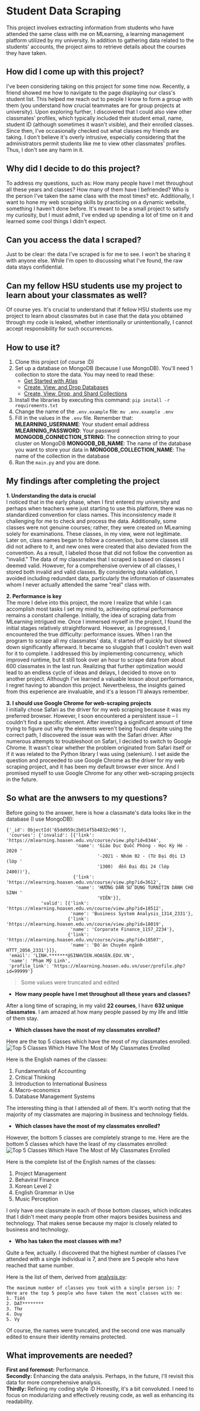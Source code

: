 # Student Data Scraping

This project involves extracting information from students who have attended the same class with me on MLearning, a learning management platform utilized by my university. In addition to gathering data related to the students' accounts, the project aims to retrieve details about the courses they have taken.

## How did I come up with this project?

I've been considering taking on this project for some time now. Recently, a friend showed me how to navigate to the page displaying our class's student list. This helped me reach out to people I know to form a group with them (you understand how crucial teammates are for group projects at university). Upon exploring further, I discovered that I could also view other classmates' profiles, which typically included their student email, name, student ID (although sometimes it wasn't visible), and their enrolled classes. Since then, I've occasionally checked out what classes my friends are taking. I don't believe it's overly intrusive, especially considering that the administrators permit students like me to view other classmates' profiles. Thus, I don't see any harm in it.

## Why did I decide to do this project?

To address my questions, such as: How many people have I met throughout all these years and classes? How many of them have I befriended? Who is the person I've taken the same class with the most times? etc. Additionally, I want to hone my web scraping skills by practicing on a dynamic website, something I haven't done before. It's meant to be a small project to satisfy my curiosity, but I must admit, I've ended up spending a lot of time on it and learned some cool things I didn't expect.

## Can you access the data I scraped?

Just to be clear: the data I've scraped is for me to see. I won't be sharing it with anyone else. While I'm open to discussing what I've found, the raw data stays confidential.

## Can my fellow HSU students use my project to learn about your classmates as well?

Of course yes. It's crucial to understand that if fellow HSU students use my project to learn about classmates but in case that the data you obtained through my code is leaked, whether intentionally or unintentionally, I cannot accept responsibility for such occurrences.

## How to use it?

1. Clone this project (of course :D)
2. Set up a database on MongoDB (because I use MongoDB). You'll need 1 collection to store the data. You may need to read these:
   * [Get Started with Atlas](https://www.mongodb.com/docs/atlas/getting-started/)
   * [Create, View, and Drop Databases](https://www.mongodb.com/docs/atlas/atlas-ui/databases/)
   * [Create, View, Drop, and Shard Collections](https://www.mongodb.com/docs/atlas/atlas-ui/collections/#create--view--drop--and-shard-collections)
3. Install the libraries by executing this command:
   `pip install -r requirements.txt`
4. Change the name of the `.env.example` file:
   `mv .env.example .env`
5. Fill in the values in the `.env` file. Remember that:
   **MLEARNING_USERNAME**: Your student email address
   **MLEARNING_PASSWORD**: Your password
   **MONGODB_CONNECTION_STRING**: The connection string to your cluster on MongoDB
   **MONGODB_DB_NAME**: The name of the database you want to store your data in
   **MONGODB_COLLECTION_NAME**: The name of the collection in the database
6. Run the `main.py` and you are done.

## My findings after completing the project

**1. Understanding the data is crucial**
<br>
I noticed that in the early phase, when I first entered my university and perhaps when teachers were just starting to use this platform, there was no standardized convention for class names. This inconsistency made it challenging for me to check and process the data. Additionally, some classes were not genuine courses; rather, they were created on MLearning solely for examinations. These classes, in my view, were not legitimate. Later on, class names began to follow a convention, but some classes still did not adhere to it, and new ones were created that also deviated from the convention. As a result, I labeled those that did not follow the convention as "invalid." The data of my classmates that I scraped is based on classes I deemed valid. However, for a comprehensive overview of all classes, I stored both invalid and valid classes. By considering data validation, I avoided including redundant data, particularly the information of classmates whom I never actually attended the same "real" class with.

**2. Performance is key**
<br>
The more I delve into this project, the more I realize that while I can accomplish most tasks I set my mind to, achieving optimal performance remains a constant challenge. Initially, the idea of scraping data from MLearning intrigued me. Once I immersed myself in the project, I found the initial stages relatively straightforward. However, as I progressed, I encountered the true difficulty: performance issues. When I ran the program to scrape all my classmates' data, it started off quickly but slowed down significantly afterward. It became so sluggish that I couldn't even wait for it to complete. I addressed this by implementing concurrency, which improved runtime, but it still took over an hour to scrape data from about 600 classmates in the last run. Realizing that further optimization would lead to an endless cycle of ideas and delays, I decided to move on to another project. Although I've learned a valuable lesson about performance, I regret having to abandon this project. Nevertheless, the insights gained from this experience are invaluable, and it's a lesson I'll always remember.

**3. I should use Google Chrome for web-scraping projects**
<br>
I initially chose Safari as the driver for my web scraping because it was my preferred browser. However, I soon encountered a persistent issue – I couldn't find a specific element. After investing a significant amount of time trying to figure out why the elements weren't being found despite using the correct path, I discovered the issue was with the Safari driver. After numerous attempts to troubleshoot on Safari, I decided to switch to Google Chrome. It wasn't clear whether the problem originated from Safari itself or if it was related to the Python library I was using (selenium). I set aside the question and proceeded to use Google Chrome as the driver for my web scraping project, and it has been my default browser ever since. And I promised myself to use Google Chrome for any other web-scraping projects in the future.

## So what are the anwsers to my questions?

Before going to the answer, here is how a classmate's data looks like in the database (I use MongoDB):

``` 
{'_id': ObjectId('65dd959c2b014f5b4032c965'),
 'courses': {'invalid': [{'link': 'https://mlearning.hoasen.edu.vn/course/view.php?id=8344',
                          'name': 'Giáo Dục Quốc Phòng - Học Kỳ Hè - 2020 '
                                  '-2021 - Nhóm 02 - (Từ Đại đội 13 (lớp '
                                  '1300)  đến Đại đội 24 (lớp 2400))'},
                         {'link': 'https://mlearning.hoasen.edu.vn/course/view.php?id=3612',
                          'name': 'HƯỚNG DẪN SỬ DỤNG TURNITIN DÀNH CHO SINH '
                                  'VIÊN'}],
             'valid': [{'link': 'https://mlearning.hoasen.edu.vn/course/view.php?id=18512',
                        'name': 'Business System Analysis_1314_2331'},
                       {'link': 'https://mlearning.hoasen.edu.vn/course/view.php?id=18019',
                        'name': 'Corporate Finance_1157_2234'},
                       {'link': 'https://mlearning.hoasen.edu.vn/course/view.php?id=18507',
                        'name': 'Đồ án Chuyên ngành HTTT_2056_2331'}]},
 'email': 'LINH.*******@SINHVIEN.HOASEN.EDU.VN',
 'name': 'Phạm Mỹ Linh',
 'profile_link': 'https://mlearning.hoasen.edu.vn/user/profile.php?id=99999'}
```

> Some values were truncated and edited

* **How many people have I met throughout all these years and classes?**

After a long time of scraping, in my valid **22 courses**, I have **632 unique classmates**. I am amazed at how many people passed by my life and little of them stay.
<br>

* **Which classes have the most of my classmates enrolled?**

Here are the top 5 classes which have the most of my classmates enrolled:
![Top 5 Classes Which Have The Most of My Classmates Enrolled](figures/Top%205%20Classes%20Which%20Have%20The%20Most%20of%20My%20Classmates%20Enrolled.png)

Here is the English names of the classes:

1. Fundamentals of Accounting
2. Critical Thinking
3. Introduction to International Business
4. Macro-economics
5. Database Management Systems

The interesting thing is that I attended all of them. It's worth noting that the majority of my classmates are majoring in business and technology fields.

* **Which classes have the most of my classmates enrolled?**

However, the bottom 5 classes are completely strange to me. Here are the bottom 5 classes which have the least of my classmates enrolled:
![Top 5 Classes Which Have The Most of My Classmates Enrolled](figures/Bottom%205%20Classes%20Which%20Have%20The%20Least%20of%20My%20Classmates%20Enrolled.png)

Here is the complete list of the English names of the classes:

1. Project Management
2. Behaviral Finance
3. Korean Level 2
4. English Grammar in Use
5. Music Perception

I only have one classmate in each of those bottom classes, which indicates that I didn't meet many people from other majors besides business and technology. That makes sense because my major is closely related to business and technology.

* **Who has taken the most classes with me?**

Quite a few, actually. I discovered that the highest number of classes I've attended with a single individual is 7, and there are 5 people who have reached that same number.

Here is the list of them, derived from [analysis.py](/src/analysis.py):

```
The maximum number of classes you took with a single person is: 7
Here are the top 5 people who have taken the most classes with me:
1. Tiến
2. DAT********
3. Thư
4. Duy
5. Vy
```

Of course, the names were truncated, and the second one was manually edited to ensure their identity remains protected.

## What improvements are needed?

**First and foremost:** Performance.
<br>
**Secondly:** Enhancing the data analysis. Perhaps, in the future, I'll revisit this data for more comprehensive analysis.
<br>
**Thirdly:** Refining my coding style :D Honestly, it's a bit convoluted. I need to focus on modularizing and effectively reusing code, as well as enhancing its readability.